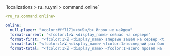 <!--@include: @/parts/module/command/online.md#title-->
<!--@include: @/parts/words.md#path--> `localizations > ru_ru.yml > command.online`

<!--@include: @/parts/module/command/online.md#explanation-->

<!--@include: @/parts/words.md#edit-->
```yaml
<ru_ru.command.online>
```

<!--@include: @/parts/words.md#default-->
```yaml
online:
  null-player: "<color:#ff7171><b>⁉</b> Игрок не найден"
  format-current: "<fcolor:1>⌛ <display_name> сейчас на сервере"
  format-first: "<fcolor:1>⌛ <display_name> впервые зашёл на сервер <time> назад"
  format-last: "<fcolor:1>⌛ <display_name> <fcolor:1>последний раз был на сервере <time> назад"
  format-total: "<fcolor:1>⌛ <display_name> <fcolor:1>всего провёл на сервере <time>"
```

<!--@include: @/parts/module/command/online.md#parameters-->
<!--@include: @/parts/module/command/online.md#localization-->


